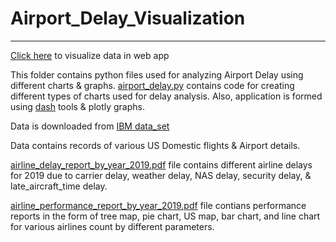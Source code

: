# Airport_Delay_Visualization
---
[Click here](https://airport-delay-web-app.onrender.com/) to visualize data in web app

This folder contains python files used for analyzing Airport Delay using different charts & graphs.
[airport_delay.py](https://github.com/jivaniyash/ML_Projects/blob/master/airport_delay_visualization/airport_delay.py) contains code for creating different types of charts used for delay analysis. Also, application is formed using [dash](https://plotly.com/dash/) tools & plotly graphs. 

Data is downloaded from [IBM data_set](https://cf-courses-data.s3.us.cloud-object-storage.appdomain.cloud/IBMDeveloperSkillsNetwork-DV0101EN-SkillsNetwork/Data%20Files/airline_data.csv)

Data contains records of various US Domestic flights & Airport details.

[airline_delay_report_by_year_2019.pdf](https://github.com/jivaniyash/ML_Projects/blob/master/airport_delay_visualization/airline_delay_report_by_year_2019.pdf) file contains different airline delays for 2019 due to carrier delay, weather delay, NAS delay, security delay, & late_aircraft_time delay.

[airline_performance_report_by_year_2019.pdf](https://github.com/jivaniyash/ML_Projects/blob/master/airport_delay_visualization/airline_performance_report_by_year_2019.pdf) file contians performance reports in the form of tree map, pie chart, US map, bar chart, and line chart for various airlines count by different parameters.

